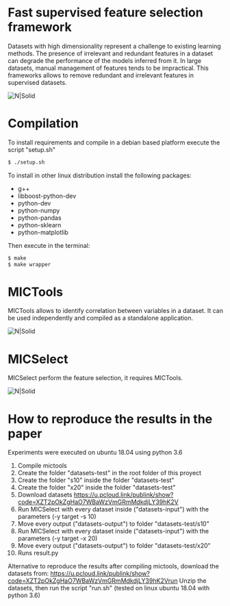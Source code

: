 # Fast supervised feature selection framework

Datasets with high dimensionality represent a challenge to existing learning methods. The presence of irrelevant and redundant features in a dataset can degrade the performance of the models inferred from it. In large datasets, manual management of features tends to be impractical. This frameworks allows to remove redundant and irrelevant features in supervised datasets.

![N|Solid](https://github.com/ivangarcia88/ffselection/blob/assets/0.png)

# Compilation

To install requirements and compile in a debian based platform execute the script "setup.sh" 

```sh
$ ./setup.sh
```

To install in other linux distribution install the following packages:
  - g++
  - libboost-python-dev
  - python-dev
  - python-numpy
  - python-pandas
  - python-sklearn
  - python-matplotlib

Then execute in the terminal:

```sh
$ make
$ make wrapper
```

# MICTools
MICTools allows to identify correlation between variables in a dataset. It can be used independently and compiled as a standalone application. 

![N|Solid](https://github.com/ivangarcia88/ffselection/blob/assets/1.png)

# MICSelect
MICSelect perform the feature selection, it requires MICTools. 

![N|Solid](https://github.com/ivangarcia88/ffselection/blob/assets/2.png)

# How to reproduce the results in the paper

Experiments were executed on ubuntu 18.04 using python 3.6

1. Compile mictools
2. Create the folder "datasets-test" in the root folder of this proyect
3. Create the folder "s10" inside the folder "datasets-test"
4. Create the folder "x20" inside the folder "datasets-test"
5. Download datasets https://u.pcloud.link/publink/show?code=XZT2pOkZgHaO7WBaWzVmGRmMdkdjLY39hK2V 
6. Run MICSelect with every dataset inside ("datasets-input") with the parameters (-y target -s 10)
7. Move every output ("datasets-output") to folder "datasets-test/s10"
8. Run MICSelect with every dataset inside ("datasets-input") with the parameters (-y target -x 20)
9. Move every output ("datasets-output") to folder "datasets-test/x20"
10. Runs result.py

Alternative to reproduce the results after compiling mictools, download the datasets from: 
https://u.pcloud.link/publink/show?code=XZT2pOkZgHaO7WBaWzVmGRmMdkdjLY39hK2Vrun 
Unzip the datasets, then run the script "run.sh" (tested on linux ubuntu 18.04 with python 3.6)
